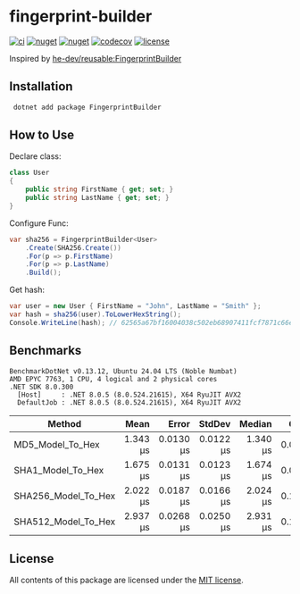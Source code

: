 # fingerprint-builder

[![ci](https://img.shields.io/github/actions/workflow/status/phnx47/fingerprint-builder-net/ci.yml?branch=main&label=ci&logo=github&style=flat-square)](https://github.com/phnx47/fingerprint-builder-net/actions/workflows/ci.yml)
[![nuget](https://img.shields.io/nuget/v/FingerprintBuilder?logo=nuget&style=flat-square)](https://www.nuget.org/packages/FingerprintBuilder)
[![nuget](https://img.shields.io/nuget/dt/FingerprintBuilder?logo=nuget&style=flat-square)](https://www.nuget.org/packages/FingerprintBuilder)
[![codecov](https://img.shields.io/codecov/c/github/phnx47/fingerprint-builder?logo=codecov&style=flat-square)](https://app.codecov.io/gh/phnx47/fingerprint-builder)
[![license](https://img.shields.io/github/license/phnx47/fingerprint-builder-net?style=flat-square)](https://github.com/phnx47/fingerprint-builder-net/blob/main/LICENSE)

Inspired by [he-dev/reusable:FingerprintBuilder](https://github.com/he-dev/reusable/blob/dev/Reusable.Cryptography/src/FingerprintBuilder.cs)

## Installation

```sh
 dotnet add package FingerprintBuilder
```

## How to Use

Declare class:

```c#
class User
{
    public string FirstName { get; set; }
    public string LastName { get; set; }
}
```

Configure Func:

```c#
var sha256 = FingerprintBuilder<User>
    .Create(SHA256.Create())
    .For(p => p.FirstName)
    .For(p => p.LastName)
    .Build();
```

Get hash:

```c#
var user = new User { FirstName = "John", LastName = "Smith" };
var hash = sha256(user).ToLowerHexString();
Console.WriteLine(hash); // 62565a67bf16004038c502eb68907411fcf7871c66ee01a1aa274cc18d9fb541
```

## Benchmarks

```
BenchmarkDotNet v0.13.12, Ubuntu 24.04 LTS (Noble Numbat)
AMD EPYC 7763, 1 CPU, 4 logical and 2 physical cores
.NET SDK 8.0.300
  [Host]     : .NET 8.0.5 (8.0.524.21615), X64 RyuJIT AVX2
  DefaultJob : .NET 8.0.5 (8.0.524.21615), X64 RyuJIT AVX2
```
| Method              | Mean     | Error     | StdDev    | Median   | Gen0   | Allocated |
|-------------------- |---------:|----------:|----------:|---------:|-------:|----------:|
| MD5_Model_To_Hex    | 1.343 μs | 0.0130 μs | 0.0122 μs | 1.340 μs | 0.0801 |   1.34 KB |
| SHA1_Model_To_Hex   | 1.675 μs | 0.0131 μs | 0.0123 μs | 1.674 μs | 0.0896 |   1.49 KB |
| SHA256_Model_To_Hex | 2.022 μs | 0.0187 μs | 0.0166 μs | 2.024 μs | 0.1144 |   1.93 KB |
| SHA512_Model_To_Hex | 2.937 μs | 0.0268 μs | 0.0250 μs | 2.931 μs | 0.1907 |   3.12 KB |

## License

All contents of this package are licensed under the [MIT license](https://opensource.org/licenses/MIT).
